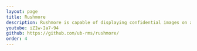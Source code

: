 ```yaml
---
layout: page
title: Rushmore
description: Rushmore is capable of displaying confidential images on a mobile device even when the OS is compromised. Rushmore makes use of ARM TrustZone to enable such a capability but goes well beyond just using TrustZone.
youtube: iZIw-Ia7-94
github: https://github.com/ub-rms/rushmore/
order: 4
---
```

